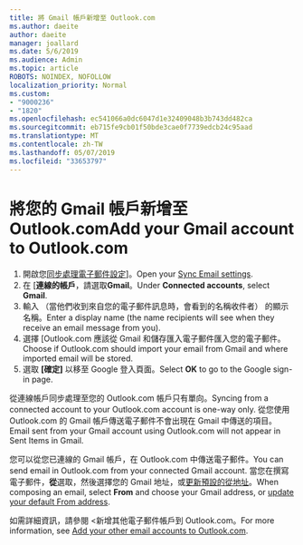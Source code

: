 ```yaml
---
title: 將 Gmail 帳戶新增至 Outlook.com
ms.author: daeite
author: daeite
manager: joallard
ms.date: 5/6/2019
ms.audience: Admin
ms.topic: article
ROBOTS: NOINDEX, NOFOLLOW
localization_priority: Normal
ms.custom:
- "9000236"
- "1820"
ms.openlocfilehash: ec541066a0dc6047d1e32409048b3b743dd482ca
ms.sourcegitcommit: eb715fe9cb01f50bde3cae0f7739edcb24c95aad
ms.translationtype: MT
ms.contentlocale: zh-TW
ms.lasthandoff: 05/07/2019
ms.locfileid: "33653797"
---
```

# <a name="add-your-gmail-account-to-outlookcom"></a><span data-ttu-id="21de6-102">將您的 Gmail 帳戶新增至 Outlook.com</span><span class="sxs-lookup"><span data-stu-id="21de6-102">Add your Gmail account to Outlook.com</span></span>

1. <span data-ttu-id="21de6-103">開啟您[同步處理電子郵件設定](https://go.microsoft.com/fwlink/?linkid=875264)]。</span><span class="sxs-lookup"><span data-stu-id="21de6-103">Open your [Sync Email settings](https://go.microsoft.com/fwlink/?linkid=875264).</span></span>
2. <span data-ttu-id="21de6-104">在 [**連線的帳戶**，請選取**Gmail**。</span><span class="sxs-lookup"><span data-stu-id="21de6-104">Under **Connected accounts**, select **Gmail**.</span></span>
3. <span data-ttu-id="21de6-105">輸入 （當他們收到來自您的電子郵件訊息時，會看到的名稱收件者） 的顯示名稱。</span><span class="sxs-lookup"><span data-stu-id="21de6-105">Enter a display name (the name recipients will see when they receive an email message from you).</span></span>
4. <span data-ttu-id="21de6-106">選擇 [Outlook.com 應該從 Gmail 和儲存匯入電子郵件匯入您的電子郵件。</span><span class="sxs-lookup"><span data-stu-id="21de6-106">Choose if Outlook.com should import your email from Gmail and where imported email will be stored.</span></span>
5. <span data-ttu-id="21de6-107">選取 **[確定]** 以移至 Google 登入頁面。</span><span class="sxs-lookup"><span data-stu-id="21de6-107">Select **OK** to go to the Google sign-in page.</span></span>

<span data-ttu-id="21de6-108">從連線帳戶同步處理至您的 Outlook.com 帳戶只有單向。</span><span class="sxs-lookup"><span data-stu-id="21de6-108">Syncing from a connected account to your Outlook.com account is one-way only.</span></span> <span data-ttu-id="21de6-109">從您使用 Outlook.com 的 Gmail 帳戶傳送電子郵件不會出現在 Gmail 中傳送的項目。</span><span class="sxs-lookup"><span data-stu-id="21de6-109">Email sent from your Gmail account using Outlook.com will not appear in Sent Items in Gmail.</span></span>

<span data-ttu-id="21de6-110">您可以從您已連線的 Gmail 帳戶，在 Outlook.com 中傳送電子郵件。</span><span class="sxs-lookup"><span data-stu-id="21de6-110">You can send email in Outlook.com from your connected Gmail account.</span></span> <span data-ttu-id="21de6-111">當您在撰寫電子郵件，**從**選取，然後選擇您的 Gmail 地址，或[更新預設的從地址](https://go.microsoft.com/fwlink/?linkid=875264)。</span><span class="sxs-lookup"><span data-stu-id="21de6-111">When composing an email, select **From** and choose your Gmail address, or [update your default From address](https://go.microsoft.com/fwlink/?linkid=875264).</span></span>

<span data-ttu-id="21de6-112">如需詳細資訊，請參閱 <<c0>新增其他電子郵件帳戶到 Outlook.com。</span><span class="sxs-lookup"><span data-stu-id="21de6-112">For more information, see [Add your other email accounts to Outlook.com](https://support.office.com/article/c5224df4-5885-4e79-91ba-523aa743f0ba).</span></span>